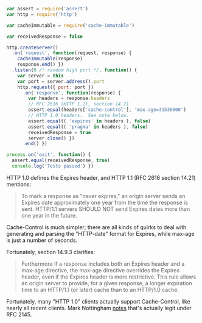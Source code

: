 ```javascript
var assert = require('assert')
var http = require('http')

var cacheImmutable = require('cache-immutable')

var receivedResponse = false

http.createServer()
  .on('request', function(request, response) {
    cacheImmutable(response)
    response.end() })
  .listen(0 /* random high port */, function() {
    var server = this
    var port = server.address().port
    http.request({ port: port })
      .on('response', function(response) {
        var headers = response.headers
        // RFC 2616 (HTTP 1.1), section 14.21
        assert.equal(headers['cache-control'], 'max-age=31536000')
        // HTTP 1.0 headers.  See note below.
        assert.equal(( 'expires' in headers ), false)
        assert.equal(( 'pragma' in headers ), false)
        receivedResponse = true
        server.close() })
      .end() })

process.on('exit', function() {
  assert.equal(receivedResponse, true)
  console.log('Tests passed') })
```

HTTP 1.0 defines the Expires header, and HTTP 1.1 (RFC 2616 section
14.21) mentions:

> To mark a response as "never expires," an origin server sends an
> Expires date approximately one year from the time the response is
> sent. HTTP/1.1 servers SHOULD NOT send Expires dates more than one
> year in the future.

Cache-Control is much simpler; there are all kinds of
quirks to deal with generating and parsing the "HTTP-date" format for
Expires, while max-age is just a number of seconds.

Fortunately, section 14.9.3 clarifies:

> Furthermore If a response includes both an Expires header and a
> max-age directive, the max-age directive overrides the Expires header,
> even if the Expires header is more restrictive. This rule allows an
> origin server to provide, for a given response, a longer expiration
> time to an HTTP/1.1 (or later) cache than to an HTTP/1.0 cache.

Fortunately, many "HTTP 1.0" clients actually support Cache-Control,
like nearly all recent clients. Mark Nottingham [notes][Nottingham]
that's actually legit under RFC 2145.

[Nottingham]: https://www.mnot.net/blog/2007/05/15/expires_max-age
